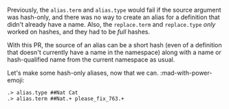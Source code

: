 Previously, the `alias.term` and `alias.type` would fail if the source argument was hash-only, and there was no way to create an alias for a definition that didn't already have a name.  Also, the `replace.term` and `replace.type` _only_ worked on hashes, and they had to be _full_ hashes.

With this PR, the source of an alias can be a short hash (even of a definition that doesn't currently have a name in the namespace) along with a name or hash-qualified name from the current namespace as usual.

Let's make some hash-only aliases, now that we can. :mad-with-power-emoji:

```ucm
.> alias.type ##Nat Cat
.> alias.term ##Nat.+ please_fix_763.+
```
